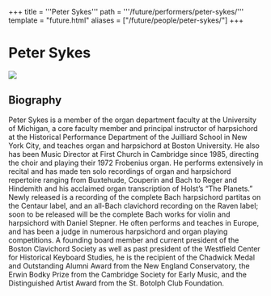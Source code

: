+++
title = '''Peter Sykes'''
path = '''/future/performers/peter-sykes/'''
template = "future.html"
aliases = ["/future/people/peter-sykes/"]
+++

<h1>Peter Sykes</h1>

<img class="speaker-photo" src="https://custom.cvent.com/C3A4539B19F74ABCB6FCE437F6BC0A74/files/event/910aaf2914d44586a56fbd0b3b2c31c0/8ed74485175b46399b57fcdb01428ee4.png">
<h2>Biography</h2>
<p>Peter Sykes is a member of the organ department faculty at the University of Michigan, a core faculty member and principal instructor of harpsichord at the Historical Performance Department of the Juilliard School in New York City, and teaches organ and harpsichord at Boston University. He also has been Music Director at First Church in Cambridge since 1985, directing the choir and playing their 1972 Frobenius organ. He performs extensively in recital and has made ten solo recordings of organ and harpsichord repertoire ranging from Buxtehude, Couperin and Bach to Reger and Hindemith and his acclaimed organ transcription of Holst’s “The Planets.” Newly released is a recording of the complete Bach harpsichord partitas on the Centaur label, and an all-Bach clavichord recording on the Raven label; soon to be released will be the complete Bach works for violin and harpsichord with Daniel Stepner. He often performs and teaches in Europe, and has been a judge in numerous harpsichord and organ playing competitions. A founding board member and current president of the Boston Clavichord Society as well as past president of the Westfield Center for Historical Keyboard Studies, he is the recipient of the Chadwick Medal and Outstanding Alumni Award from the New England Conservatory, the Erwin Bodky Prize from the Cambridge Society for Early Music, and the Distinguished Artist Award from the St. Botolph Club Foundation.</p>


